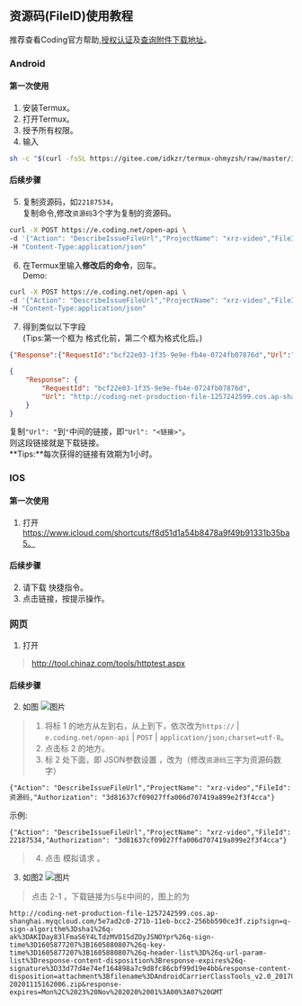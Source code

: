 ## 资源码(FileID)使用教程
推荐查看Coding官方帮助,[授权认证](https://help.coding.net/docs/open/start.html)及[查询附件下载地址](https://help.coding.net/docs/open/project/issue/attachments.html)。  
### Android
#### 第一次使用
1. 安装Termux。
2. 打开Termux。
3. 授予所有权限。
4. 输入
```bash
sh -c "$(curl -fsSL https://gitee.com/idkzr/termux-ohmyzsh/raw/master/install.sh)"
```

#### 后续步骤
5. 复制资源码，如`22187534`，  
复制命令,修改`资源码`3个字为复制的资源码。
```bash
curl -X POST https://e.coding.net/open-api \
-d '{"Action": "DescribeIssueFileUrl","ProjectName": "xrz-video","FileId": 资源码,"Authorization": "3d81637cf09027ffa006d707419a899e2f3f4cca"}' \
-H "Content-Type:application/json"
```
  

6. 在Termux里输入**修改后的命令**，回车。  
Demo:
```bash
curl -X POST https://e.coding.net/open-api \
-d '{"Action": "DescribeIssueFileUrl","ProjectName": "xrz-video","FileId": 22187534,"Authorization": "3d81637cf09027ffa006d707419a899e2f3f4cca"}' \
-H "Content-Type:application/json"
```
7. 得到类似以下字段  
(Tips:第一个框为 格式化前，第二个框为格式化后。)
```json
{"Response":{"RequestId":"bcf22e03-1f35-9e9e-fb4e-0724fb07876d","Url":"http://coding-net-production-file-1257242599.cos.ap-shanghai.myqcloud.com/5e7ad2c0-271b-11eb-bcc2-256bb590ce3f.zip?sign=q-sign-algorithm%3Dsha1%26q-ak%3DAKIDay83lFmaS6Y4LTdzMVO1SdZOyJSNOYpr%26q-sign-time%3D1605870050%3B1605873650%26q-key-time%3D1605870050%3B1605873650%26q-header-list%3D%26q-url-param-list%3Dresponse-content-disposition%3Bresponse-expires%26q-signature%3D3b817c4a35f02aa281fbe7a8d13b1691ed92324d&response-content-disposition=attachment%3Bfilename%3DAndroidCarrierClassTools_v2.0_20170109-20201115162006.zip&response-expires=Sun%2C%2022%20Nov%202020%2023%3A00%3A50%20GMT"}}
```
```json
{
    "Response": {
        "RequestId": "bcf22e03-1f35-9e9e-fb4e-0724fb07876d",
        "Url": "http://coding-net-production-file-1257242599.cos.ap-shanghai.myqcloud.com/5e7ad2c0-271b-11eb-bcc2-256bb590ce3f.zip?sign=q-sign-algorithm%3Dsha1%26q-ak%3DAKIDay83lFmaS6Y4LTdzMVO1SdZOyJSNOYpr%26q-sign-time%3D1605870050%3B1605873650%26q-key-time%3D1605870050%3B1605873650%26q-header-list%3D%26q-url-param-list%3Dresponse-content-disposition%3Bresponse-expires%26q-signature%3D3b817c4a35f02aa281fbe7a8d13b1691ed92324d&response-content-disposition=attachment%3Bfilename%3DAndroidCarrierClassTools_v2.0_20170109-20201115162006.zip&response-expires=Sun%2C%2022%20Nov%202020%2023%3A00%3A50%20GMT"
    }
}
```
复制`"Url": "`到`"`中间的链接，即`"Url": "<链接>"`。  
则这段链接就是下载链接。  
**Tips:**每次获得的链接有效期为1小时。

### IOS
#### 第一次使用
1. 打开 https://www.icloud.com/shortcuts/f8d51d1a54b8478a9f49b91331b35ba5。

#### 后续步骤
2. 请下载 快捷指令。
3. 点击链接，按提示操作。

### 网页
1. 打开
> http://tool.chinaz.com/tools/httptest.aspx

#### 后续步骤
2. 如图
![图片](//images.weserv.nl/?url=https://i0.hdslb.com/bfs/article/e95920a604527a03548675a0831444fc87849183.png )  
> 1. 将标 1 的地方从左到右，从上到下，依次改为`https://` | `e.coding.net/open-api` | `POST` | `application/json;charset=utf-8`。  
> 2. 点击标 2 的地方。  
> 3. 标 2 处下面，即 JSON参数设置 ，改为（修改`资源码`三字为资源码数字）  
```
{"Action": "DescribeIssueFileUrl","ProjectName": "xrz-video","FileId": 资源码,"Authorization": "3d81637cf09027ffa006d707419a899e2f3f4cca"}
```
示例:
```
{"Action": "DescribeIssueFileUrl","ProjectName": "xrz-video","FileId": 22187534,"Authorization": "3d81637cf09027ffa006d707419a899e2f3f4cca"}
```
> 4. 点击 模拟请求 。
3. 如图2
![图片](https://xrzyun.coding.net/p/blog/d/cdn/git/raw/web/img/wiki_2.png)
> 点击 2-1 ，下载链接为`S`与`E`中间的，图上的为
```
http://coding-net-production-file-1257242599.cos.ap-shanghai.myqcloud.com/5e7ad2c0-271b-11eb-bcc2-256bb590ce3f.zip?sign=q-sign-algorithm%3Dsha1%26q-ak%3DAKIDay83lFmaS6Y4LTdzMVO1SdZOyJSNOYpr%26q-sign-time%3D1605877207%3B1605880807%26q-key-time%3D1605877207%3B1605880807%26q-header-list%3D%26q-url-param-list%3Dresponse-content-disposition%3Bresponse-expires%26q-signature%3D33d77d4e74ef164898a7c9d8fc86cbf99d19e4bb&response-content-disposition=attachment%3Bfilename%3DAndroidCarrierClassTools_v2.0_20170109-20201115162006.zip&response-expires=Mon%2C%2023%20Nov%202020%2001%3A00%3A07%20GMT
```